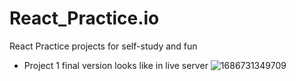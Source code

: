 # React_Practice.io
React Practice projects for self-study and fun  

* Project 1 final version looks like in live server
![1686731349709](https://github.com/Insomnia2331/React_Practice.io/assets/103230242/af103542-0219-406d-a06d-7e0555550982)
